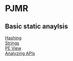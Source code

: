 # PJMR
## Basic static anaylsis
[Hashing](https://github.com/Nater-aide/PMAT/blob/main/Notes/hashing.md)  
[Strings](https://github.com/Nater-aide/PMAT/blob/main/Notes/strings.md)  
[PE View](https://github.com/Nater-aide/PMAT/blob/main/Notes/PEView.md)  
[Analyzing APIs](https://github.com/Nater-aide/PMAT/blob/main/Notes/AnalyzingAPIs.md)  

